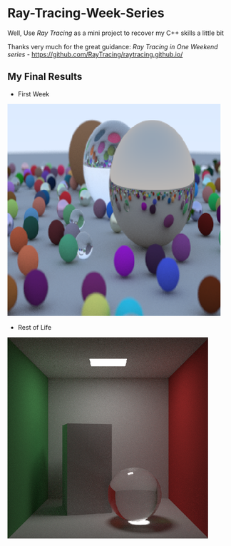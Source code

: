 # Ray-Tracing-Week-Series
Well, Use *Ray Tracing* as a mini project to recover my C++ skills a little bit

Thanks very much for the great guidance: *Ray Tracing in One Weekend series* - https://github.com/RayTracing/raytracing.github.io/

## My Final Results

- First Week

![img](/Results/image_final_1.png)

- Rest of Life

![img](/Results/image_final_3.png)
